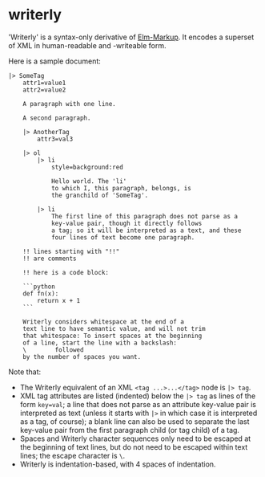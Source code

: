 # writerly

'Writerly' is a syntax-only derivative of [Elm-Markup](https://github.com/mdgriffith/elm-markup). It encodes a superset of XML in human-readable and -writeable form.

Here is a sample document:

```
|> SomeTag
    attr1=value1
    attr2=value2

    A paragraph with one line.

    A second paragraph.

    |> AnotherTag
        attr3=val3

    |> ol
        |> li
            style=background:red

            Hello world. The 'li'
            to which I, this paragraph, belongs, is
            the granchild of 'SomeTag'.

        |> li
            The first line of this paragraph does not parse as a
            key-value pair, though it directly follows
            a tag; so it will be interpreted as a text, and these
            four lines of text become one paragraph.

    !! lines starting with "!!"
    !! are comments

    !! here is a code block:

    ```python
    def fn(x):
        return x + 1
    ```

    Writerly considers whitespace at the end of a
    text line to have semantic value, and will not trim
    that whitespace: To insert spaces at the beginning
    of a line, start the line with a backslash:
    \        followed
    by the number of spaces you want.
```

Note that:

- The Writerly equivalent of an XML `<tag ...>...</tag>` node is `|> tag`.
- XML tag attributes are listed (indented) below the `|> tag` as lines of the form `key=val`; a line that does not parse as an attribute key-value pair is interpreted as text (unless it starts with `|>` in which case it is interpreted as a tag, of course); a blank line can also be used to separate the last key-value pair from the first paragraph child (or tag child) of a tag.
- Spaces and Writerly character sequences only need to be escaped at the beginning of text lines, but do not need to be escaped within text lines; the escape character is `\`.
- Writerly is indentation-based, with 4 spaces of indentation.